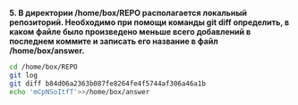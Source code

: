 **5. В директории /home/box/REPO располагается локальный репозиторий. Необходимо при помощи команды git diff определить, в каком файле было произведено меньше всего добавлений в последнем коммите и записать его название в файл /home/box/answer.**

```bash
cd /home/box/REPO
git log
git diff b84d06a2363b087fe8264fe4f5744af306a46a1b
echo 'mCpNSoItfT'>>/home/box/answer
```
